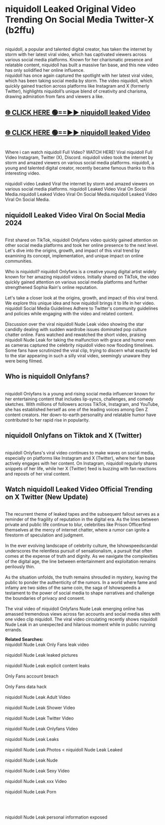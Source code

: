 # niquidoll Leaked Original Video Trending On Social Media Twitter-X (b2ffu)

<br>
niquidoll, a popular and talented digital creator, has taken the internet by storm with her latest viral video, which has captivated viewers across various social media platforms. Known for her charismatic presence and relatable content, niquidoll has built a massive fan base, and this new video has only solidified her online influence.
<br>
niquidoll has once again captured the spotlight with her latest viral video, which has been taking social media by storm. The video niquidoll, which quickly gained traction across platforms like Instagram and X (formerly Twitter), highlights niquidoll’s unique blend of creativity and charisma, drawing admiration from fans and viewers a like.
<br>

## [🌐 CLICK HERE 🟢==►►  niquidoll leaked Video ](https://onlyclips.site?title=niquidoll&ref=git)

## [🌐 CLICK HERE 🟢==►►  niquidoll leaked Video ](https://onlyclips.site?title=niquidoll&ref=git)



<br>
Where i can watch niquidoll Full Video? WATCH HERE! Viral niquidoll Full Video Instagram, Twitter (X), Discord. niquidoll video took the internet by storm and amazed viewers on various social media platforms. niquidoll, a young and talented digital creator, recently became famous thanks to this interesting video.
<br><br>
niquidoll video Leaked Viral the internet by storm and amazed viewers on various social media platforms. niquidoll Leaked Video Viral On Social Media.niquidoll Leaked Video Viral On Social Media.niquidoll Leaked Video Viral On Social Media.
<br>

<h2>niquidoll Leaked Video Viral On Social Media 2024</h2>
<br>
First shared on TikTok, niquidoll Onlyfans video quickly gained attention on other social media platforms and took her online presence to the next level. Let's dive into the origins, growth, and impact of this viral trend by examining its concept, implementation, and unique impact on online communities.
<br><br>
Who is niquidoll? niquidoll Onlyfans is a creative young digital artist widely known for her amazing niquidoll videos. Initially shared on TikTok, the video quickly gained attention on various social media platforms and further strengthened Sophia Rain's online reputation.
<br><br>
Let's take a closer look at the origins, growth, and impact of this viral trend. We explore this unique idea and how niquidoll brings it to life in her video. niquidoll Social Media Guidelines Adhere to Twitter's community guidelines and policies while engaging with the video and related content.
<br><br>
Discussion over the viral niquidoll Nude Leak video showing the star candidly dealing with sudden wardrobe issues dominated pop culture chatter online. Fans watched and rewatched the short video, praising niquidoll Nude Leak for taking the malfunction with grace and humor even as cameras captured the celebrity niquidoll video now flooding timelines. Some fans have scrutinized the viral clip, trying to discern what exactly led to the star appearing in such a silly viral video, seemingly unaware they were being filmed.
<br>

<h2>Who is niquidoll Onlyfans?</h2>
<br>
niquidoll Onlyfans is a young and rising social media influencer known for her entertaining content that includes lip-syncs, challenges, and comedy sketches. With millions of followers across TikTok, Instagram, and YouTube, she has established herself as one of the leading voices among Gen Z content creators. Her down-to-earth personality and relatable humor have contributed to her rapid rise in popularity.
<br>
<h2>niquidoll Onlyfans on Tiktok and X (Twitter)</h2>
<br>
niquidoll Onlyfans's viral video continues to make waves on social media, especially on platforms like Instagram and X (Twitter), where her fan base actively engages with her content. On Instagram, niquidoll regularly shares snippets of her life, while her X (Twitter) feed is buzzing with fan reactions and reposts of her viral content.
<br>
<h2>Watch niquidoll Leaked Video Official Trending on X Twitter (New Update)</h2>
<br>
The recurrent theme of leaked tapes and the subsequent fallout serves as a reminder of the fragility of reputation in the digital era. As the lines between private and public life continue to blur, celebrities like Prison Officerfind themselves at the mercy of internet chatter, where a rumor can ignite a firestorm of speculation and judgment.
<br><br>
In the ever evolving landscape of celebrity culture, the Ishowspeedscandal underscores the relentless pursuit of sensationalism, a pursuit that often comes at the expense of truth and dignity. As we navigate the complexities of the digital age, the line between entertainment and exploitation remains perilously thin.
<br><br>
As the situation unfolds, the truth remains shrouded in mystery, leaving the public to ponder the authenticity of the rumors. In a world where fame and infamy are two sides of the same coin, the saga of Ishowspeedis a testament to the power of social media to shape narratives and challenge the boundaries of privacy and consent.
<br><br>
The viral video of niquidoll Onlyfans Nude Leak emerging online has amassed tremendous views across fan accounts and social media sites with one video clip niquidoll. The viral video circulating recently shows niquidoll Nude Leak in an unexpected and hilarious moment while in public running errands.
<br>

<strong>Related Searches:</strong>
<br>
niquidoll Nude Leak Only Fans leak video
<br><br>
niquidoll Nude Leak leaked pictures
<br><br>
niquidoll Nude Leak explicit content leaks
<br><br>
Only Fans account breach
<br><br>
Only Fans data hack
<br><br>
niquidoll Nude Leak Adult Video
<br><br>
niquidoll Nude Leak Shower Video
<br><br>
niquidoll Nude Leak Twitter Video
<br><br>
niquidoll Nude Leak Onlyfans Video
<br><br>
niquidoll Nude Leak Leaks
<br><br>
niquidoll Nude Leak Photos
<
niquidoll Nude Leak Leaked
<br><br>
niquidoll Nude Leak Nude
<br><br>
niquidoll Nude Leak Sexy Video
<br><br>
niquidoll Nude Leak xxx Video
<br><br>
niquidoll Nude Leak Porn
<br><br>

<br><br>
niquidoll Nude Leak personal information exposed